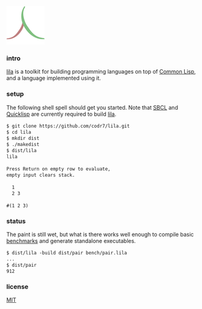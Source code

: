 ![Logo](logo.png)

### intro
[lila](https://github.com/codr7/lila) is a toolkit for building programming languages on top of [Common Lisp](http://www.lispworks.com/documentation/HyperSpec/Front/), and a language implemented using it.

### setup
The following shell spell should get you started. Note that [SBCL](http://www.sbcl.org/) and [Quicklisp](https://www.quicklisp.org/beta/) are currently required to build [lila](https://github.com/codr7/lila).

```
$ git clone https://github.com/codr7/lila.git
$ cd lila
$ mkdir dist
$ ./makedist
$ dist/lila
lila

Press Return on empty row to evaluate,
empty input clears stack.

  1
  2 3

#(1 2 3)
```

### status
The paint is still wet, but what is there works well enough to compile basic [benchmarks](https://github.com/codr7/lila/blob/master/bench/) and generate standalone executables.

```
$ dist/lila -build dist/pair bench/pair.lila
...
$ dist/pair
912
```

### license
[MIT](https://github.com/codr7/lila/blob/master/LICENSE.txt)